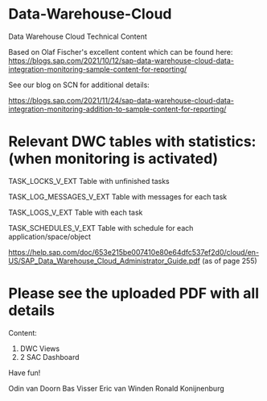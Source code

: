 # Data-Warehouse-Cloud
Data Warehouse Cloud Technical Content

Based on Olaf Fischer's excellent content which can be found here:  https://blogs.sap.com/2021/10/12/sap-data-warehouse-cloud-data-integration-monitoring-sample-content-for-reporting/

See our blog on SCN for additional details:

https://blogs.sap.com/2021/11/24/sap-data-warehouse-cloud-data-integration-monitoring-addition-to-sample-content-for-reporting/

# Relevant DWC  tables with statistics: (when monitoring is activated)

TASK_LOCKS_V_EXT
Table with unfinished tasks

TASK_LOG_MESSAGES_V_EXT
Table with messages for each task

TASK_LOGS_V_EXT
Table with each task

TASK_SCHEDULES_V_EXT
Table with schedule for each application/space/object

https://help.sap.com/doc/653e215be007410e80e64dfc537ef2d0/cloud/en-US/SAP_Data_Warehouse_Cloud_Administrator_Guide.pdf (as of page 255)


# Please see the uploaded PDF with all details

Content:

1. DWC Views
2. 2 SAC Dashboard

Have fun!

Odin van Doorn
Bas Visser
Eric van Winden
Ronald Konijnenburg
